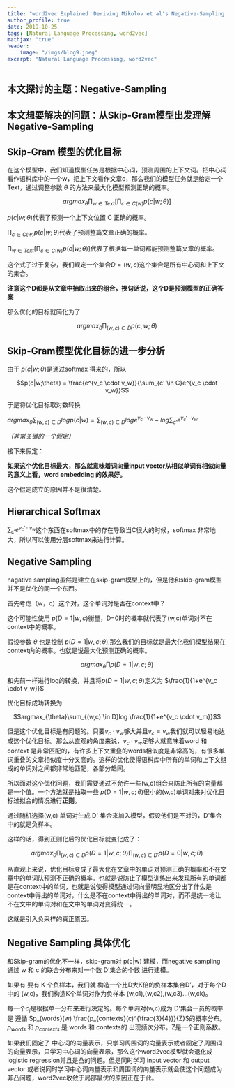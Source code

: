 ```yaml
---
title: "word2vec Explained：Deriving Mikolov et al‘s Negative-Sampling Word-Embedding Method"
author_profile: true
date: 2019-10-25
tags: [Natural Language Processing, word2vec]
mathjax: "true"
header:
    image: "/imgs/blog9.jpeg"
excerpt: "Natural Language Processing, word2vec"
---
```


## 本文探讨的主题：Negative-Sampling

## 本文想要解决的问题：从Skip-Gram模型出发理解Negative-Sampling

## Skip-Gram 模型的优化目标

在这个模型中，我们知道模型任务是根据中心词，预测周围的上下文词。把中心词看作语料库中的一个w，把上下文看作文章c，那么我们的模型任务就是给定一个Text，通过调整参数 $\theta$ 的方法来最大化模型预测正确的概率。

$$argmax_{\theta} \prod_{w \in Text}[\prod_{c \in C(w)} p(c|w;\theta)]$$

$p(c|w;\theta)$代表了预测一个上下文位置 C 正确的概率。

$\prod_{c \in C(w)} p(c|w;\theta)$代表了预测整篇文章正确的概率。

$\prod_{w \in Text}[\prod_{c \in C(w)} p(c|w;\theta)]$代表了根据每一单词都能预测整篇文章的概率。

这个式子过于复杂，我们规定一个集合$D = {(w,c)}$这个集合是所有中心词和上下文的集合。

**注意这个D都是从文章中抽取出来的组合，换句话说，这个D是预测模型的正确答案**

那么优化的目标就简化为了

$$argmax_{\theta}\prod_{(w,c)\in D}p(c,w;\theta)$$



## Skip-Gram模型优化目标的进一步分析

由于 $p(c|w;\theta)$是通过softmax 得来的，所以

$$p(c|w;\theta) = \frac{e^{v_c \cdot v_w}}{\sum_{c' \in C}e^{v_c \cdot v_w}}$$

于是将优化目标取对数转换

$argmax_{\theta} \sum_{(w,c)\in D}log p(c|w) = \sum_{(w,c) \in D}log e^{v_c \cdot v_w}-log\sum_{c'}e^{v_c' \cdot v_w}$



*（非常关键的一个假定）*

接下来假定：

**如果这个优化目标最大，那么就意味着词向量input vector从相似单词有相似向量的意义上看，word embedding 的效果好。**

这个假定成立的原因并不是很清楚。

## Hierarchical Softmax

$\sum_{c'}e^{v_c' \cdot v_w}$这个东西在softmax中的存在导致当C很大的时候，softmax 非常地大，所以可以使用分层softmax来进行计算。

## Negative Sampling

nagative sampling虽然是建立在skip-gram模型上的，但是他和skip-gram模型并不是优化的同一个东西。

首先考虑（w，c）这个对，这个单词对是否在context中？

这个可能性使用 $p(D=1|w,c)$衡量，D=0时的概率就代表了(w,c)单词对不在context中的概率。

假设参数 $\theta$ 也是控制 $p(D=1|w,c;\theta)$,那么我们的目标就是最大化我们模型结果在context内的概率。也就是说最大化预测正确的概率。 

$$argmax_{\theta}\prod p(D=1|w,c;\theta)$$

和先前一样进行log的转换，并且将$p(D=1|w,c;\theta)$定义为 $\frac{1}{1+e^{v_c \cdot v_w}}$

优化目标成功转换为

$$argmax_{\theta}\sum_{(w,c) \in D}log \frac{1}{1+e^{v_c \cdot v_m}}$$

但是这个优化目标是有问题的。只要$v_c \cdot v_w$够大并且$v_c = v_w$我们就可以轻易地达成这个优化目标。那么从直观的角度来说，$v_c \cdot v_w$足够大就意味着word 和 context 是非常匹配的，有许多上下文重叠的words相似度是非常高的，有很多单词重叠的文章相似度十分叉高的。这样的优化使得语料库中所有的单词和上下文组成的单词对之间都非常地匹配，各部分趋同。

所以面对这个优化问题，我们需要通过不允许一些(w,c)组合来防止所有的向量都是一个值。一个方法就是抽取一些 $p(D=1|w,c;\theta)$很小的(w,c)单词对来对优化目标过拟合的情况进行**正则**。

通过随机选择(w,c) 单词对生成 D' 集合来加入模型，假设他们是不对的，D'集合中的就是负样本。

这样的话，得到正则化后的优化目标就变化成了：

$$argmax_{\theta}\prod_{(w,c) \in D} p(D=1|w,c;\theta)\prod_{(w,c) \in D'}  p(D=0|w,c;\theta)$$

从直观上来说，优化目标变成了最大化在文章中的单词对预测正确的概率和不在文章中的单词队预测不正确的概率。也就是说防止了模型训练出来发现所有的单词都是在context中的单词，也就是说使得模型通过词向量明显地区分出了什么是context中得出的单词对，什么是不在context中得出的单词对，而不是统一地让不在文中的单词对和在文中的单词对变得统一。

这就是引入负采样的真正原因。

## Negative Sampling 具体优化 

和Skip-gram的优化不一样，skip-gram对 p(c|w) 建模，而negative sampling 通过 w 和 c 的联合分布来对一个数 D’集合的个数 进行建模。

如果有 要有 K 个负样本，我们就 构造一个比D大K倍的负样本集合D’，对于每个D中的 (w,c)，我们构造K个单词对作为负样本 (w,c1),(w,c2),(w,c3)...(w,ck)。

每一个$c_j$是根据单一分布来进行决定的。每个单词对(w,c)成为 D'集合一员的概率是 遵循 $p_{words}(w) \frac{p_{contexts}(c)^{\frac{3}{4}}}{Z}$的概率分布。$p_{words}$ 和 $p_{contexts}$ 是 words 和 contexts的 出现频次分布。Z是一个正则系数。

如果我们固定了 中心词的向量表示，只学习周围词的向量表示或者固定了周围词的向量表示，只学习中心词的向量表示，那么这个word2vec模型就会退化成logistic regression并且是凸的问题。但是同时学习 input vector 和 output vector 或者说同时学习中心词向量表示和周围词的向量表示就会使这个问题成为非凸问题，word2vec收敛于局部最优的原因正在于此。